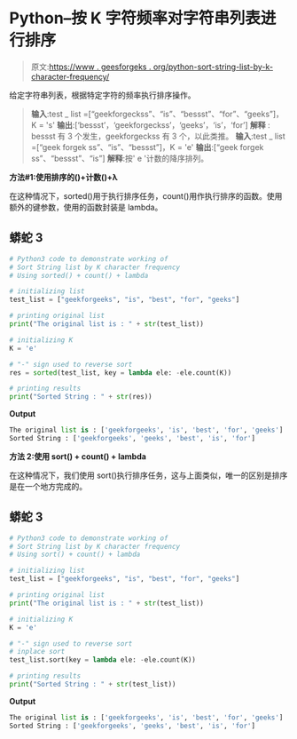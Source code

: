 # Python–按 K 字符频率对字符串列表进行排序

> 原文:[https://www . geesforgeks . org/python-sort-string-list-by-k-character-frequency/](https://www.geeksforgeeks.org/python-sort-string-list-by-k-character-frequency/)

给定字符串列表，根据特定字符的频率执行排序操作。

> **输入**:test _ list =[“geekforgeckss”、“is”、“bessst”、“for”、“geeks”]，K = 's'
> **输出**:[‘bessst’，‘geekforgeckss’，‘geeks’，‘is’，‘for’]
> **解释** : bessst 有 3 个发生，geekforgeckss 有 3 个，以此类推。
> **输入**:test _ list =[“geek forgek ss”、“is”、“bessst”]，K = 'e'
> **输出**:[“geek forgek ss”、“bessst”、“is”]
> **解释**:按' e '计数的降序排列。

**方法#1:使用排序的()+计数()+λ**

在这种情况下，sorted()用于执行排序任务，count()用作执行排序的函数。使用额外的键参数，使用的函数封装是 lambda。

## 蟒蛇 3

```py
# Python3 code to demonstrate working of
# Sort String list by K character frequency
# Using sorted() + count() + lambda

# initializing list
test_list = ["geekforgeeks", "is", "best", "for", "geeks"]

# printing original list
print("The original list is : " + str(test_list))

# initializing K
K = 'e'

# "-" sign used to reverse sort
res = sorted(test_list, key = lambda ele: -ele.count(K))

# printing results
print("Sorted String : " + str(res))
```

**Output**

```py
The original list is : ['geekforgeeks', 'is', 'best', 'for', 'geeks']
Sorted String : ['geekforgeeks', 'geeks', 'best', 'is', 'for']
```

**方法 2:使用 sort() + count() + lambda**

在这种情况下，我们使用 sort()执行排序任务，这与上面类似，唯一的区别是排序是在一个地方完成的。

## 蟒蛇 3

```py
# Python3 code to demonstrate working of
# Sort String list by K character frequency
# Using sort() + count() + lambda

# initializing list
test_list = ["geekforgeeks", "is", "best", "for", "geeks"]

# printing original list
print("The original list is : " + str(test_list))

# initializing K
K = 'e'

# "-" sign used to reverse sort
# inplace sort
test_list.sort(key = lambda ele: -ele.count(K))

# printing results
print("Sorted String : " + str(test_list))
```

**Output**

```py
The original list is : ['geekforgeeks', 'is', 'best', 'for', 'geeks']
Sorted String : ['geekforgeeks', 'geeks', 'best', 'is', 'for']
```